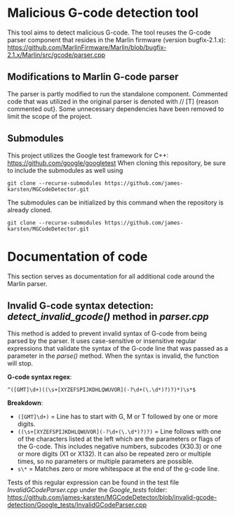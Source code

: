 # Malicious G-code detection tool
This tool aims to detect malicious G-code. The tool reuses the G-code parser component that resides in the Marlin firmware (version bugfix-2.1.x): https://github.com/MarlinFirmware/Marlin/blob/bugfix-2.1.x/Marlin/src/gcode/parser.cpp


## Modifications to Marlin G-code parser
The parser is partly modified to run the standalone component. Commented code that was utilized in the original parser is denoted with  // [T] {reason commented out}.
Some unnecessary dependencies have been removed to limit the scope of the project.

## Submodules
This project utilizes the Google test framework for C++: https://github.com/google/googletest
When cloning this repository, be sure to include the submodules as well using

```git clone --recurse-submodules https://github.com/james-karsten/MGCodeDetector.git```

The submodules can be initialized by this command when the repository is already cloned.

```git clone --recurse-submodules https://github.com/james-karsten/MGCodeDetector.git```

# Documentation of code
This section serves as documentation for all additional code around the Marlin parser.

## Invalid G-code syntax detection: _detect_invalid_gcode()_ method in _parser.cpp_
This method is added to prevent invalid syntax of G-code from being parsed by the parser. It uses case-sensitive or insensitive regular expressions that validate the syntax of the G-code line that was passed as a parameter in the _parse()_ method. When the syntax is invalid, the function will stop.

**G-code syntax regex**:

```^([GMT]\d+)((\s+[XYZEFSPIJKDHLQWUVOR](-?\d+(\.\d*)?)?)*)\s*$```

**Breakdown**:

- ```([GMT]\d+)``` = Line has to start with G, M or T followed by one or more digits.
- ```((\s+[XYZEFSPIJKDHLQWUVOR](-?\d+(\.\d*)?)?)``` = Line follows with one of the characters listed at the left which are the parameters or flags of the G-code. This includes negative numbers, subcodes (X30.3) or one or more digits (X1 or X132). It can also be repeated zero or multiple times, so no parameters or multiple parameters are possible.
- ```s\*``` = Matches zero or more whitespace at the end of the g-code line.

Tests of this regular expression can be found in the test file _InvalidGCodeParser.cpp_ under the _Google_tests_ folder: https://github.com/james-karsten/MGCodeDetector/blob/invalid-gcode-detection/Google_tests/InvalidGCodeParser.cpp
